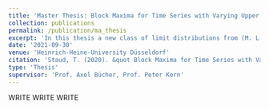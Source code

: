 ```yaml
---
title: 'Master Thesis: Block Maxima for Time Series with Varying Upper Bound'
collection: publications
permalink: /publication/ma_thesis
excerpt: 'In this thesis a new class of limit distributions from (M. L. Stein, 2017, Biometrika) is investigated.'
date: '2021-09-30'
venue: 'Heinrich-Heine-University Düsseldorf'
citation: 'Staud, T. (2020). &quot Block Maxima for Time Series with Varying Upper Bound &quot;'
type: 'Thesis'
supervisor: 'Prof. Axel Bücher, Prof. Peter Kern'
---
```


WRITE WRITE WRITE


